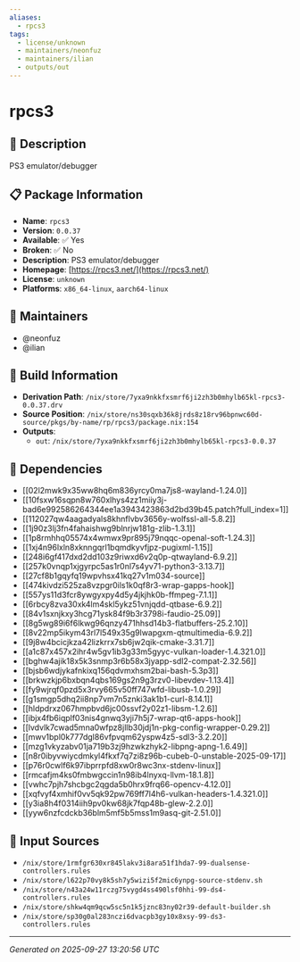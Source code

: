 ```yaml
---
aliases:
  - rpcs3
tags:
  - license/unknown
  - maintainers/neonfuz
  - maintainers/ilian
  - outputs/out
---
```


# rpcs3

## 📝 Description

PS3 emulator/debugger

## 📋 Package Information

- **Name**: `rpcs3`
- **Version**: `0.0.37`
- **Available**: ✅ Yes
- **Broken**: ✅ No
- **Description**: PS3 emulator/debugger
- **Homepage**: [https://rpcs3.net/](https://rpcs3.net/)
- **License**: `unknown`
- **Platforms**: `x86_64-linux`, `aarch64-linux`
## 👥 Maintainers

- @neonfuz
- @ilian


## 🔧 Build Information

- **Derivation Path**: `/nix/store/7yxa9nkkfxsmrf6ji2zh3b0mhylb65kl-rpcs3-0.0.37.drv`
- **Source Position**: `/nix/store/ns30sqxb36k8jrds8z18rv96bpnwc60d-source/pkgs/by-name/rp/rpcs3/package.nix:154`
- **Outputs**:
  - `out`:  `/nix/store/7yxa9nkkfxsmrf6ji2zh3b0mhylb65kl-rpcs3-0.0.37`

## 🔗 Dependencies

- [[02l2mwk9x35ww8hq6m836yrcy0ma7js8-wayland-1.24.0]]
- [[10fsxw16sqpn8w760xlhys4zz1miiy3j-bad6e992586264344ee1a3943423863d2bd39b45.patch?full_index=1]]
- [[112027qw4aagadyals8khnflvbv3656y-wolfssl-all-5.8.2]]
- [[1j90z3lj3fn4fahaishwg9blnrjw181g-zlib-1.3.1]]
- [[1p8rmhhq05574x4wmwx9pr895j79nqqc-openal-soft-1.24.3]]
- [[1xj4n96lxln8xknngqrl1bqmdkyvfjpz-pugixml-1.15]]
- [[248i6gf417dxd2dd103z9riwxd6v2q0p-qtwayland-6.9.2]]
- [[257k0vnqp1xjgyrpc5as1r0nl7s4yv71-python3-3.13.7]]
- [[27cf8b1gqyfq19wpvhsx41kq27v1m034-source]]
- [[474kivdzi525za8vzpgr0ils1k0qf8r3-wrap-gapps-hook]]
- [[557ys11d3fcr8ywgyxpy4d5y4jkjhk0b-ffmpeg-7.1.1]]
- [[6rbcy8zva30xk4lm4skl5ykz51vnjqdd-qtbase-6.9.2]]
- [[84v1sxnjkxy3hcg71ysk84f9b3r3798i-faudio-25.09]]
- [[8g5wg89i6f6lkwg96qnzy471hhsd14b3-flatbuffers-25.2.10]]
- [[8v22mp5ikym43rl7l549x35g9lwapgxm-qtmultimedia-6.9.2]]
- [[9j8w4bcicjkza42lizkrrx7sb6jw2qik-cmake-3.31.7]]
- [[a1c87x457x2ihr4w5gv1ib3g33m5gyyc-vulkan-loader-1.4.321.0]]
- [[bghw4ajik18x5k3snmp3r6b58x3jyapp-sdl2-compat-2.32.56]]
- [[bjsb6wdjykafnkixq156qdvmxhsm2bai-bash-5.3p3]]
- [[brkwzkjp6bxbqn4qbs169gs2n9g3rzv0-libevdev-1.13.4]]
- [[fy9wjrqf0pzd5x3rvy665v50ff747wfd-libusb-1.0.29]]
- [[g1smgp5dhq2ii8np7vm7n5znki3ak1b1-curl-8.14.1]]
- [[hldpdrxz067hmpbvd6jc00ssvf2y02z1-libsm-1.2.6]]
- [[ibjx4fb6iqplf03nis4gnwq3yji7h5j7-wrap-qt6-apps-hook]]
- [[lvdvlk7cwad5mna0wfpz8jllb30jdj1n-pkg-config-wrapper-0.29.2]]
- [[mwv1bpl0k777dgl86vfpvqm62yspw4z5-sdl3-3.2.20]]
- [[mzg1vkyzabv01ja719b3zj9hzwkzhyk2-libpng-apng-1.6.49]]
- [[n8r0ibyvwiycdmkyl4fkxf7q7zi8z96b-cubeb-0-unstable-2025-09-17]]
- [[p76r0cwlf6k97ibprrpfd8xw0r8wc3nx-stdenv-linux]]
- [[rmcafjm4ks0fmbwgccin1n98ib4lnyxq-llvm-18.1.8]]
- [[vwhc7pjh7shcbgc2qgda5b0hrx9frq66-opencv-4.12.0]]
- [[xqfvyf4xmhif0vv5qk92pw769ff7l4h6-vulkan-headers-1.4.321.0]]
- [[y3ia8h4f0314iih9pv0kw68jk7fqp48b-glew-2.2.0]]
- [[yyw6nzfcdckb36blm5mf5b5mss1m9asq-git-2.51.0]]

## 📁 Input Sources

- `/nix/store/1rmfgr630xr845lakv3i8ara51f1hda7-99-dualsense-controllers.rules`
- `/nix/store/l622p70vy8k5sh7y5wizi5f2mic6ynpg-source-stdenv.sh`
- `/nix/store/n43a24w11rczg75vygd4ss490lsf0hhi-99-ds4-controllers.rules`
- `/nix/store/shkw4qm9qcw5sc5n1k5jznc83ny02r39-default-builder.sh`
- `/nix/store/sp30g0al283nczi6dvacpb3gy10x8xsy-99-ds3-controllers.rules`

---
*Generated on 2025-09-27 13:20:56 UTC*
